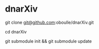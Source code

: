 # dnarXiv

git clone git@github.com:oboulle/dnarXiv.git

cd dnarXiv

git submodule init && git submodule update
